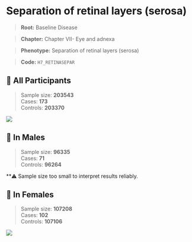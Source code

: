 # Separation of retinal layers (serosa)

> **Root:** Baseline Disease  

> **Chapter:** Chapter VII- Eye and adnexa  

> **Phenotype:** Separation of retinal layers (serosa)  

> **Code:** `H7_RETINASEPAR`

## 🧪 All Participants  
> Sample size: **203543**  
> Cases: **173**  
> Controls: **203370**
<img src="/Disease/Figures/ALL/Incidence/H7_RETINASEPAR.png"/>
<CsvTable src="/Disease_Data/ALL/Incidence/COX_H7_RETINASEPAR.csv" label="🔍 View full results" />

## 👨 In Males  
> Sample size: **96335**  
> Cases: **71**  
> Controls: **96264**

**⚠️ Sample size too small to interpret results reliably.


## 👩 In Females  
> Sample size: **107208**  
> Cases: **102**  
> Controls: **107106**
<img src="/Disease/Figures/Female/Incidence/H7_RETINASEPAR.png"/>
<CsvTable src="/Disease_Data/Female/Incidence/COX_H7_RETINASEPAR.csv" label="🔍 View full results" />
